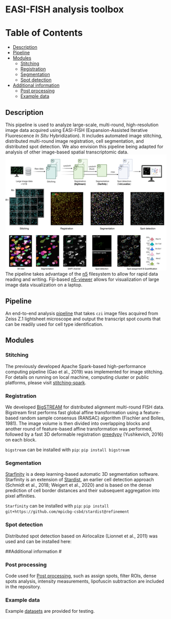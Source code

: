 # EASI-FISH analysis toolbox
Table of Contents
=================
   * [Description](#description)
   * [Pipeline](#pipeline)
   * [Modules](#modules)
      * [Stitching](#stitching)
      * [Registration](#registration)
      * [Segmentation](#segmentation)
      * [Spot detection](#spot-detection)
   * [Additional information](#additional-information)
      * [Post processing](#post-processing)  
      * [Example data](#example-data)

## Description #
This pipeline is used to analyze large-scale, multi-round, high-resolution image data acquired using EASI-FISH (Expansion-Assisted Iterative Fluorescence *In Situ* Hybridization). It includes automated image stitching, distributed multi-round image registration, cell segmentation, and distributed spot detection. We also envision this pipeline being adapted for analysis of other image-based spatial transcriptomic data. 
![](/resources/Pipeline.png)
The pipeline takes advantage of the [n5](https://github.com/saalfeldlab/n5) filesystem to allow for rapid data reading and writing. Fiji-based [n5-viewer](https://github.com/saalfeldlab/n5-viewer) allows for visualization of large image data visualization on a laptop.  

## Pipeline #
An end-to-end analysis [pipeline](https://github.com/JaneliaSciComp/multifish) that takes `czi` image files acquired from Zeiss Z.1 lightsheet microscope and output the transcript spot counts that can be readily used for cell type identification.  

## Modules #

### Stitching #
The previously developed Apache Spark-based high-performance computing pipeline (Gao et al., 2019) was implemented for image stitching. For details on running on local machine, computing cluster or public platforms, please visit  [stitching-spark](https://github.com/saalfeldlab/stitching-spark). 


### Registration #
We developed [BigSTREAM](https://github.com/GFleishman/stream) for distributed alignment multi-round FISH data. Bigstream first performs fast global affine transformation using a feature-based random sample consensus (RANSAC) algorithm (Fischler and Bolles, 1981). The image volume is then divided into overlapping blocks and another round of feature-based affine transformation was performed, followed by a fast 3D deformable registration [greedypy](https://github.com/GFleishman/greedypy) (Yushkevich, 2016) on each block. 

`bigstream` can be installed with `pip`:
    `pip install bigstream`

### Segmentation #
[Starfinity](https://github.com/mpicbg-csbd/stardist/tree/refinement) is a deep learning-based automatic 3D segmentation software. Starfinity is an extension of [Stardist](https://github.com/mpicbg-csbd/stardist), an earlier cell detection approach (Schmidt et al., 2018; Weigert et al., 2020) and is based on the dense prediction of cell border distances and their subsequent aggregation into pixel affinities. 

`Starfinity`  can be installed with  `pip`:
    `pip install git+https://github.com/mpicbg-csbd/stardist@refinement` 

### Spot detection #
Distributed spot detection based on Airlocalize (Lionnet et al., 2011) was used and can be installed here: 

##Additional information #

### Post processing
Code used for [Post processing](https://github.com/multiFISH/EASI-FISH/tree/master/docs/post_processing), such as assign spots, filter ROIs, dense spots analysis, intensity measurements, lipofuscin subtraction are included in the repository. 

### Example data #
Example [datasets]() are provided for testing.  

